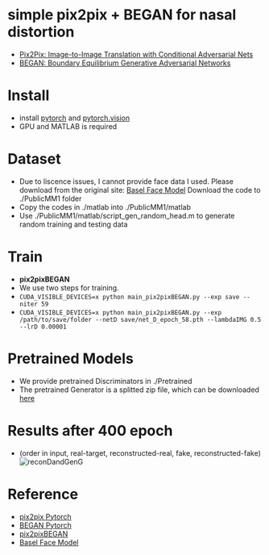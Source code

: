 # simple pix2pix + BEGAN for nasal distortion
- [Pix2Pix: Image-to-Image Translation with Conditional Adversarial Nets](https://phillipi.github.io/pix2pix/)
- [BEGAN: Boundary Equilibrium Generative Adversarial Networks](https://arxiv.org/abs/1703.10717)

# Install
- install [pytorch](https://github.com/pytorch/pytorch) and [pytorch.vision](https://github.com/pytorch/vision)
- GPU and MATLAB is required

# Dataset
- Due to liscence issues, I cannot provide face data I used. Please download from the original site: [Basel Face Model](https://faces.cs.unibas.ch/bfm/index.php?nav=1-2&id=downloads) Download the code to ./PublicMM1 folder
- Copy the codes in ./matlab into ./PublicMM1/matlab
- Use ./PublicMM1/matlab/script_gen_random_head.m to generate random training and testing data

# Train
- **pix2pixBEGAN**
- We use two steps for training.
- ```CUDA_VISIBLE_DEVICES=x python main_pix2pixBEGAN.py --exp save --niter 59```
- ```CUDA_VISIBLE_DEVICES=x python main_pix2pixBEGAN.py --exp /path/to/save/folder --netD save/net_D_epoch_58.pth --lambdaIMG 0.5 --lrD 0.00001```

# Pretrained Models
- We provide pretrained Discriminators in ./Pretrained
- The pretrained Generator is a splitted zip file, which can be downloaded [here](https://drive.google.com/drive/folders/1jlaZcRCOU1PrwBNoxHpFyOGe9KH-L7XL?usp=sharing)

# Results after 400 epoch
- (order in input, real-target, reconstructed-real, fake, reconstructed-fake) 
![reconDandGenG](./imgs/generated.png)


# Reference
- [pix2pix Pytorch](https://github.com/taey16/pix2pix.pytorch)
- [BEGAN Pytorch](https://github.com/sunshineatnoon/Paper-Implementations/tree/master/BEGAN)
- [pix2pixBEGAN](https://github.com/taey16/pix2pixBEGAN.pytorch)
- [Basel Face Model](https://faces.cs.unibas.ch/bfm/index.php?nav=1-1-0&id=details)
